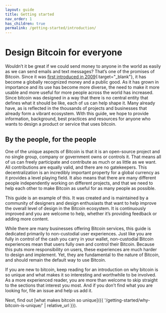 ```yaml
---
layout: guide
title: Getting started
nav_order: 1
has_children: true
permalink: /getting-started/introduction/
---
```


# Design Bitcoin for everyone

Wouldn’t it be great if we could send money to anyone in the world as easily as we can send emails and text messages? That’s one of the promises of Bitcoin. Since it was [first introduced in 2009](https://bitcoin.org/bitcoin.pdf){:target="_blank"}, it has become a globally recognized money and a public good. As it has grown in importance and its use has become more diverse, the need to make it more usable and more useful for more people across the world has increased. Since bitcoin was designed in a way that there is no central entity that defines what it should be like, each of us can help shape it. Many already have, as is reflected in the thousands of projects and businesses that already form a vibrant ecosystem. With this guide, we hope to provide information, background, best practices and resources for anyone who wants to design a product or service that uses bitcoin.

## By the people, for the people

One of the unique aspects of Bitcoin is that it is an open-source project and no single group, company or government owns or controls it. That means all of us can freely participate and contribute as much or as little as we want. All contributions are equally valid, and there are no gatekeepers. This decentralization is an incredibly important property for a global currency as it provides a level playing field. It also means that there are many different people independently working on different projects, and that we need to help each other to make Bitcoin as useful for as many people as possible.

This guide is an example of this. It was created and is maintained by a community of designers and design enthusiasts that want to help improve the overall level of design in the Bitcoin ecosystem. It is continuously improved and you are welcome to help, whether it’s providing feedback or adding more content.

While there are many businesses offering Bitcoin services, this guide is dedicated primarily to non-custodial user experiences. Just like you are fully in control of the cash you carry in your wallet, non-custodial Bitcoin experiences mean that users fully own and control their Bitcoin. Because this puts more responsibility on users, these experiences are much harder to design and implement. Yet, they are fundamental to the nature of Bitcoin, and should remain the default way to use Bitcoin.

If you are new to bitcoin, keep reading for an introduction on why bitcoin is so unique and what makes it so interesting and worthwhile to be involved. As a more experienced reader, you are more than welcome to skip straight to the sections that interest you most. And if you don’t find what you are looking for, file an issue and help us add it.

Next, find out [what makes bitcoin so unique]({{ '/getting-started/why-bitcoin-is-unique/' | relative_url }}).